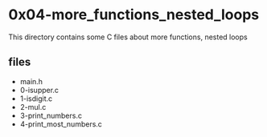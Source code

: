 # 0x04-more_functions_nested_loops

This directory contains some C files about more functions, nested loops

## files

* main.h
* 0-isupper.c
* 1-isdigit.c
* 2-mul.c
* 3-print_numbers.c
* 4-print_most_numbers.c
